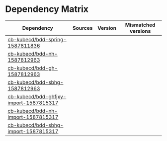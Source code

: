 # Dependency Matrix

Dependency | Sources | Version | Mismatched versions
---------- | ------- | ------- | -------------------
[cb-kubecd/bdd-spring-1587811836](https://github.com/cb-kubecd/bdd-spring-1587811836.git) |  | []() | 
[cb-kubecd/bdd-nh-1587812963](https://github.com/cb-kubecd/bdd-nh-1587812963.git) |  | []() | 
[cb-kubecd/bdd-gh-1587812963](https://github.com/cb-kubecd/bdd-gh-1587812963.git) |  | []() | 
[cb-kubecd/bdd-sbhg-1587812963](https://github.com/cb-kubecd/bdd-sbhg-1587812963.git) |  | []() | 
[cb-kubecd/bdd-ghfjxy-import-1587815317](https://github.com/cb-kubecd/bdd-ghfjxy-import-1587815317.git) |  | []() | 
[cb-kubecd/bdd-nh-import-1587815317](https://github.com/cb-kubecd/bdd-nh-import-1587815317.git) |  | []() | 
[cb-kubecd/bdd-sbhg-import-1587815317](https://github.com/cb-kubecd/bdd-sbhg-import-1587815317.git) |  | []() | 
